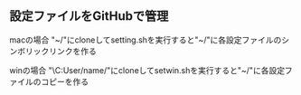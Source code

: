 ## 設定ファイルをGitHubで管理

macの場合
"\~/"にcloneしてsetting.shを実行すると"\~/"に各設定ファイルのシンボリックリンクを作る

winの場合
"\C:User/name/"にcloneしてsetwin.shを実行すると"\~/"に各設定ファイルのコピーを作る
